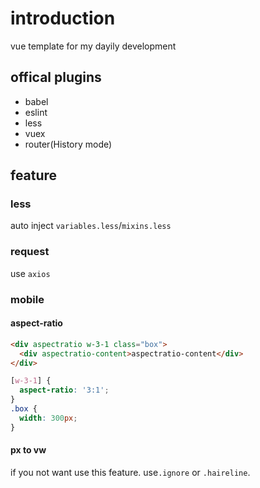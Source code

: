# introduction

vue template for my dayily development

## offical plugins

- babel
- eslint
- less
- vuex
- router(History mode)

## feature
### less

auto inject `variables.less`/`mixins.less`

### request
use `axios`

### mobile

#### aspect-ratio

```html
<div aspectratio w-3-1 class="box">
  <div aspectratio-content>aspectratio-content</div>
</div>
```

```css
[w-3-1] {
  aspect-ratio: '3:1';
}
.box {
  width: 300px;
}
```

#### px to vw

if you not want use this feature. use`.ignore` or `.haireline`.
